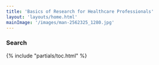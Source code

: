 ```yaml
---
title: 'Basics of Research for Healthcare Professionals'
layout: 'layouts/home.html'
mainImage: '/images/man-2562325_1280.jpg'
---
```

   <h3>Search</h3>
   <link href="/pagefind/pagefind-ui.css" rel="stylesheet">
      <script src="/pagefind/pagefind-ui.js"></script>
      <div id="search"></div>
      <script>
          window.addEventListener('DOMContentLoaded', (event) => {
              new PagefindUI({ element: "#search", showImages: false, showSubResults: true });
          });
      </script>


 {% include "partials/toc.html" %}